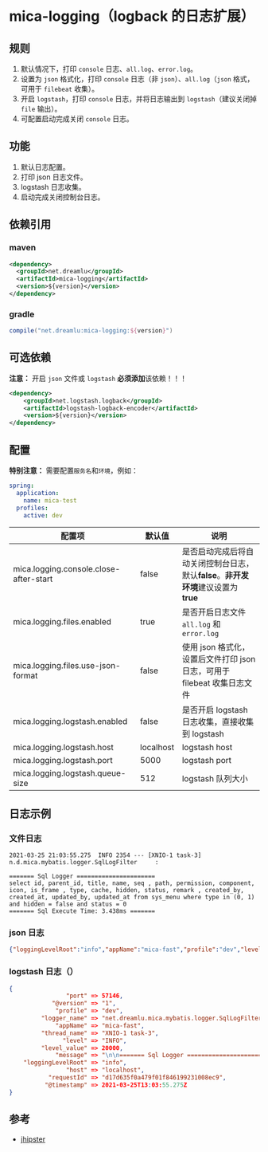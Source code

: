 # mica-logging（logback 的日志扩展）

## 规则
1. 默认情况下，打印 `console` 日志、`all.log`、`error.log`。
2. 设置为 `json` 格式化，打印 `console` 日志（非 `json`）、`all.log`（`json` 格式，可用于 `filebeat` 收集）。
3. 开启 `logstash`，打印 `console` 日志，并将日志输出到 `logstash`（建议关闭掉 `file` 输出）。
4. 可配置启动完成关闭 `console` 日志。

## 功能
1. 默认日志配置。
2. 打印 json 日志文件。
3. logstash 日志收集。
4. 启动完成关闭控制台日志。

## 依赖引用
### maven
```xml
<dependency>
  <groupId>net.dreamlu</groupId>
  <artifactId>mica-logging</artifactId>
  <version>${version}</version>
</dependency>
```

### gradle
```groovy
compile("net.dreamlu:mica-logging:${version}")
```

## 可选依赖
**注意：** 开启 `json` 文件或 `logstash` **必须添加**该依赖！！！

```xml
<dependency>
    <groupId>net.logstash.logback</groupId>
    <artifactId>logstash-logback-encoder</artifactId>
    <version>${version}</version>
</dependency>
```

## 配置
**特别注意：** 需要配置`服务名`和`环境`，例如：

```yaml
spring:
  application:
    name: mica-test
  profiles:
    active: dev
```

| 配置项                                 | 默认值    | 说明                                                         |
| -------------------------------------- | --------- | ------------------------------------------------------------ |
| mica.logging.console.close-after-start | false     | 是否启动完成后将自动关闭控制台日志，默认**false**。**非开发环境**建议设置为 **true** |
| mica.logging.files.enabled             | true      | 是否开启日志文件 `all.log` 和 `error.log`                    |
| mica.logging.files.use-json-format     | false     | 使用 json 格式化，设置后文件打印 json 日志，可用于 filebeat 收集日志文件 |
| mica.logging.logstash.enabled          | false     | 是否开启 logstash 日志收集，直接收集到 logstash              |
| mica.logging.logstash.host             | localhost | logstash host                                                |
| mica.logging.logstash.port             | 5000      | logstash port                                                |
| mica.logging.logstash.queue-size       | 512       | logstash 队列大小                                            |

## 日志示例
### 文件日志
```shell
2021-03-25 21:03:55.275  INFO 2354 --- [XNIO-1 task-3] n.d.mica.mybatis.logger.SqlLogFilter     :

======= Sql Logger ======================
select id, parent_id, title, name, seq , path, permission, component, icon, is_frame , type, cache, hidden, status, remark , created_by, created_at, updated_by, updated_at from sys_menu where type in (0, 1) and hidden = false and status = 0
======= Sql Execute Time: 3.438ms =======
```

### json 日志
```json
{"loggingLevelRoot":"info","appName":"mica-fast","profile":"dev","level":"INFO","logger_name":"o.s.b.w.e.u.UndertowWebServer","message":"Undertow started on port(s) 8080 (http)","thread_name":"main","@timestamp":"2021-03-25T13:10:34.371Z"}
```

### logstash 日志（）
```json
{
                "port" => 57146,
            "@version" => "1",
             "profile" => "dev",
         "logger_name" => "net.dreamlu.mica.mybatis.logger.SqlLogFilter",
             "appName" => "mica-fast",
         "thread_name" => "XNIO-1 task-3",
               "level" => "INFO",
         "level_value" => 20000,
             "message" => "\n\n======= Sql Logger ======================\nselect id, parent_id, title, name, seq , path, permission, component, icon, is_frame , type, cache, hidden, status, remark , created_by, created_at, updated_by, updated_at from sys_menu where type in (0, 1) and hidden = false and status = 0\n======= Sql Execute Time: 3.438ms =======\n",
    "loggingLevelRoot" => "info",
                "host" => "localhost",
           "requestId" => "d17d635f0a479f01f846199231008ec9",
          "@timestamp" => 2021-03-25T13:03:55.275Z
}
```

## 参考
- [jhipster](https://github.com/jhipster/jhipster)
